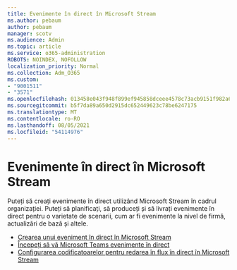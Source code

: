 ```yaml
---
title: Evenimente în direct în Microsoft Stream
ms.author: pebaum
author: pebaum
manager: scotv
ms.audience: Admin
ms.topic: article
ms.service: o365-administration
ROBOTS: NOINDEX, NOFOLLOW
localization_priority: Normal
ms.collection: Adm_O365
ms.custom:
- "9001511"
- "3571"
ms.openlocfilehash: 013458e043f948f899ef945858dceee4578c73acb9151f982a6ca010a5683f52
ms.sourcegitcommit: b5f7da89a650d2915dc652449623c78be6247175
ms.translationtype: MT
ms.contentlocale: ro-RO
ms.lasthandoff: 08/05/2021
ms.locfileid: "54114976"
---
```

# <a name="live-events-in-microsoft-stream"></a>Evenimente în direct în Microsoft Stream

Puteți să creați evenimente în direct utilizând Microsoft Stream în cadrul organizației. Puteți să planificați, să produceți și să livrați evenimente în direct pentru o varietate de scenarii, cum ar fi evenimente la nivel de firmă, actualizări de bază și altele.

- [Crearea unui eveniment în direct în Microsoft Stream](https://docs.microsoft.com/stream/live-create-event)
- [Începeți să vă Microsoft Teams evenimente în direct](https://support.office.com/article/get-started-with-microsoft-teams-live-events-d077fec2-a058-483e-9ab5-1494afda578a)
- [Configurarea codificatoarelor pentru redarea în flux în direct în Microsoft Stream](https://docs.microsoft.com/stream/live-encoder-setup)
